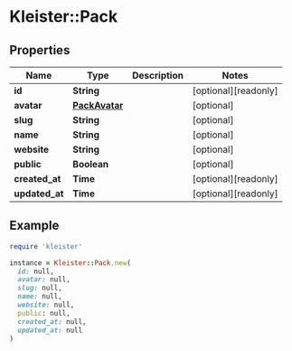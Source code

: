 # Kleister::Pack

## Properties

| Name | Type | Description | Notes |
| ---- | ---- | ----------- | ----- |
| **id** | **String** |  | [optional][readonly] |
| **avatar** | [**PackAvatar**](PackAvatar.md) |  | [optional] |
| **slug** | **String** |  | [optional] |
| **name** | **String** |  | [optional] |
| **website** | **String** |  | [optional] |
| **public** | **Boolean** |  | [optional] |
| **created_at** | **Time** |  | [optional][readonly] |
| **updated_at** | **Time** |  | [optional][readonly] |

## Example

```ruby
require 'kleister'

instance = Kleister::Pack.new(
  id: null,
  avatar: null,
  slug: null,
  name: null,
  website: null,
  public: null,
  created_at: null,
  updated_at: null
)
```

